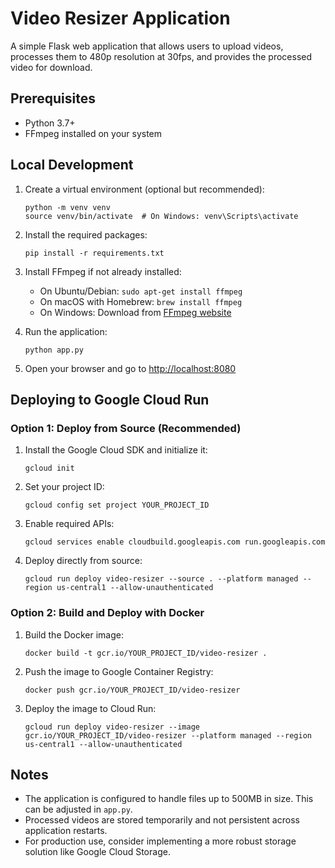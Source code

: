 # Video Resizer Application

A simple Flask web application that allows users to upload videos, processes them to 480p resolution at 30fps, and provides the processed video for download.

## Prerequisites

- Python 3.7+
- FFmpeg installed on your system

## Local Development

1. Create a virtual environment (optional but recommended):
   ```
   python -m venv venv
   source venv/bin/activate  # On Windows: venv\Scripts\activate
   ```

2. Install the required packages:
   ```
   pip install -r requirements.txt
   ```

3. Install FFmpeg if not already installed:
   - On Ubuntu/Debian: `sudo apt-get install ffmpeg`
   - On macOS with Homebrew: `brew install ffmpeg`
   - On Windows: Download from [FFmpeg website](https://ffmpeg.org/download.html)

4. Run the application:
   ```
   python app.py
   ```

5. Open your browser and go to [http://localhost:8080](http://localhost:8080)

## Deploying to Google Cloud Run

### Option 1: Deploy from Source (Recommended)

1. Install the Google Cloud SDK and initialize it:
   ```
   gcloud init
   ```

2. Set your project ID:
   ```
   gcloud config set project YOUR_PROJECT_ID
   ```

3. Enable required APIs:
   ```
   gcloud services enable cloudbuild.googleapis.com run.googleapis.com
   ```

4. Deploy directly from source:
   ```
   gcloud run deploy video-resizer --source . --platform managed --region us-central1 --allow-unauthenticated
   ```

### Option 2: Build and Deploy with Docker

1. Build the Docker image:
   ```
   docker build -t gcr.io/YOUR_PROJECT_ID/video-resizer .
   ```

2. Push the image to Google Container Registry:
   ```
   docker push gcr.io/YOUR_PROJECT_ID/video-resizer
   ```

3. Deploy the image to Cloud Run:
   ```
   gcloud run deploy video-resizer --image gcr.io/YOUR_PROJECT_ID/video-resizer --platform managed --region us-central1 --allow-unauthenticated
   ```

## Notes

- The application is configured to handle files up to 500MB in size. This can be adjusted in `app.py`.
- Processed videos are stored temporarily and not persistent across application restarts.
- For production use, consider implementing a more robust storage solution like Google Cloud Storage. 